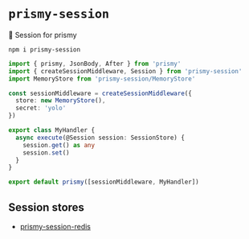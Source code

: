 # `prismy-session`

:ledger: Session for prismy

```
npm i prismy-session
```

```ts
import { prismy, JsonBody, After } from 'prismy'
import { createSessionMiddleware, Session } from 'prismy-session'
import MemoryStore from 'prismy-session/MemoryStore'

const sessionMiddleware = createSessionMiddleware({
  store: new MemoryStore(),
  secret: 'yolo'
})

export class MyHandler {
  async execute(@Session session: SessionStore) {
    session.get() as any
    session.set()
  }
}

export default prismy([sessionMiddleware, MyHandler])
```

## Session stores

- [prismy-session-redis](https://github.com/prismyland/prismy-session-redis)
